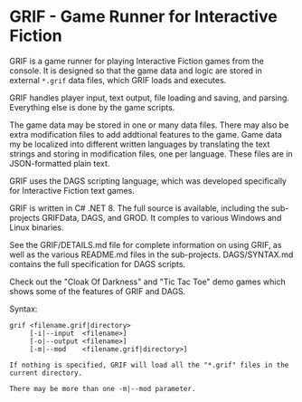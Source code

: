 # GRIF - Game Runner for Interactive Fiction

GRIF is a game runner for playing Interactive Fiction games from the console. It is designed so that the game data and logic are stored in external `*.grif` data files, which GRIF loads and executes.

GRIF handles player input, text output, file loading and saving, and parsing. Everything else is done by the game scripts.

The game data may be stored in one or many data files. There may also be extra modification files to add addtional features to the game. Game data my be localized into different written languages by translating the text strings and storing in modification files, one per language. These files are in JSON-formatted plain text.

GRIF uses the DAGS scripting language, which was developed specifically for Interactive Fiction text games.

GRIF is written in C# .NET 8. The full source is available, including the sub-projects GRIFData, DAGS, and GROD. It comples to various Windows and Linux binaries.

See the GRIF/DETAILS.md file for complete information on using GRIF, as well as the various README.md files in the sub-projects. DAGS/SYNTAX.md contains the full specification for DAGS scripts.

Check out the "Cloak Of Darkness" and "Tic Tac Toe" demo games which shows some of the features of GRIF and DAGS.

Syntax:

```
grif <filename.grif|directory>
     [-i|--input  <filename>]
     [-o|--output <filename>]
     [-m|--mod    <filename.grif|directory>]

If nothing is specified, GRIF will load all the "*.grif" files in the current directory.

There may be more than one -m|--mod parameter.
```